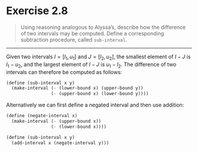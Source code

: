 # Exercise 2.8

> Using reasoning analogous to Alyssa’s, describe how the difference of two intervals may be computed.
> Define a corresponding subtraction procedure, called `sub-interval`.

---

Given two intervals $I = [l_1, u_1]$ and $J = [l_2, u_2]$, the smallest element of $I - J$ is $l_1 - u_2$, and the largest element of $I - J$ is $u_1 - l_2$.
The difference of two intervals can therefore be computed as follows:
```scheme
(define (sub-interval x y)
  (make-interval (- (lower-bound x) (upper-bound y))
                 (- (upper-bound x) (lower-bound y))))
```

Alternatively we can first define a negated interval and then use addition:

```scheme
(define (negate-interval x)
  (make-interval (- (upper-bound x))
                 (- (lower-bound x))))

(define (sub-interval x y)
  (add-interval x (negate-interval y)))
```
